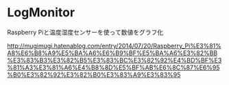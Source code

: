 # LogMonitor

Raspberry Piと温度湿度センサーを使って数値をグラフ化

http://mugimugi.hatenablog.com/entry/2014/07/20/Raspberry_Pi%E3%81%A8%E6%B8%A9%E5%BA%A6%E6%B9%BF%E5%BA%A6%E3%82%BB%E3%83%B3%E3%82%B5%E3%83%BC%E3%82%92%E4%BD%BF%E3%81%A3%E3%81%A6%E4%B8%8D%E5%BF%AB%E6%8C%87%E6%95%B0%E3%82%92%E3%82%B0%E3%83%A9%E3%83%95
